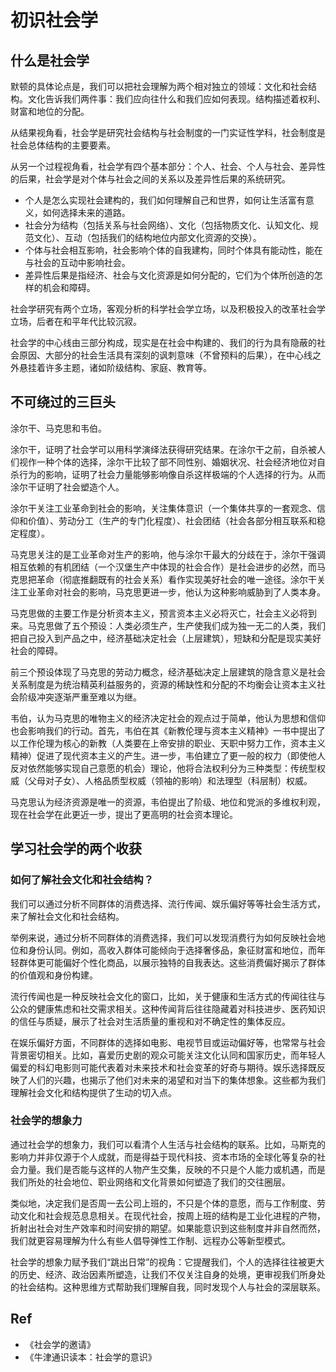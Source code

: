 # 初识社会学


## 什么是社会学

默顿的具体论点是，我们可以把社会理解为两个相对独立的领域：文化和社会结构。文化告诉我们两件事：我们应向往什么和我们应如何表现。结构描述着权利、财富和地位的分配。

从结果视角看，社会学是研究社会结构与社会制度的一门实证性学科，社会制度是社会总体结构的主要要素。

从另一个过程视角看，社会学有四个基本部分：个人、社会、个人与社会、差异性的后果，社会学是对个体与社会之间的关系以及差异性后果的系统研究。

- 个人是怎么实现社会建构的，我们如何理解自己和世界，如何让生活富有意义，如何选择未来的道路。
- 社会分为结构（包括关系与社会网络）、文化（包括物质文化、认知文化、规范文化）、互动（包括我们的结构地位内部文化资源的交换）。
- 个体与社会相互影响，社会影响个体的自我建构，同时个体具有能动性，能在与社会的互动中影响社会。
- 差异性后果是指经济、社会与文化资源是如何分配的，它们为个体所创造的怎样的机会和障碍。

社会学研究有两个立场，客观分析的科学社会学立场，以及积极投入的改革社会学立场，后者在和平年代比较沉寂。

社会学的中心线由三部分构成，现实是在社会中构建的、我们的行为具有隐蔽的社会原因、大部分的社会生活具有深刻的讽刺意味（不曾预料的后果），在中心线之外悬挂着许多主题，诸如阶级结构、家庭、教育等。

## 不可绕过的三巨头

涂尔干、马克思和韦伯。

涂尔干，证明了社会学可以用科学演绎法获得研究结果。在涂尔干之前，自杀被人们视作一种个体的选择，涂尔干比较了部不同性别、婚姻状况、社会经济地位对自杀行为的影响，证明了社会力量能够影响像自杀这样极端的个人选择的行为。从而涂尔干证明了社会塑造个人。

涂尔干关注工业革命到社会的影响，关注集体意识（一个集体共享的一套观念、信仰和价值）、劳动分工（生产的专门化程度）、社会团结（社会各部分相互联系和稳定程度）。

马克思关注的是工业革命对生产的影响，他与涂尔干最大的分歧在于，涂尔干强调相互依赖的有机团结（一个汉堡生产中体现的社会合作）是社会进步的必然，而马克思把革命（彻底推翻既有的社会关系）看作实现美好社会的唯一途径。涂尔干关注工业革命对社会的影响，马克思更进一步，他认为这种影响威胁到了人类本身。

马克思做的主要工作是分析资本主义，预言资本主义必将灭亡，社会主义必将到来。马克思做了五个预设：人类必须生产，生产使我们成为独一无二的人类，我们把自己投入到产品之中，经济基础决定社会（上层建筑），短缺和分配是现实美好社会的障碍。

前三个预设体现了马克思的劳动力概念，经济基础决定上层建筑的隐含意义是社会关系制度是为统治精英利益服务的，资源的稀缺性和分配的不均衡会让资本主义社会阶级冲突逐渐严重至难以为继。

韦伯，认为马克思的唯物主义的经济决定社会的观点过于简单，他认为思想和信仰也会影响我们的行动。首先，韦伯在其《新教伦理与资本主义精神》一书中提出了以工作伦理为核心的新教（人类要在上帝安排的职业、天职中努力工作，资本主义精神）促进了现代资本主义的产生。进一步，韦伯建立了更一般的权力（即使他人反对依然能够实现自己意愿的机会）理论，他将合法权利分为三种类型：传统型权威（父母对子女）、人格品质型权威（领袖的影响）和法理型（科层制）权威。

马克思认为经济资源是唯一的资源，韦伯提出了阶级、地位和党派的多维权利观，现在社会学在此更近一步，提出了更高明的社会资本理论。

## 学习社会学的两个收获

### 如何了解社会文化和社会结构？

我们可以通过分析不同群体的消费选择、流行传闻、娱乐偏好等等社会生活方式，来了解社会文化和社会结构。

举例来说，通过分析不同群体的消费选择，我们可以发现消费行为如何反映社会地位和身份认同。例如，高收入群体可能倾向于选择奢侈品，象征财富和地位，而年轻群体更可能偏好个性化商品，以展示独特的自我表达。这些消费偏好揭示了群体的价值观和身份构建。

流行传闻也是一种反映社会文化的窗口，比如，关于健康和生活方式的传闻往往与公众的健康焦虑和社交需求相关。这种传闻背后往往隐藏着对科技进步、医药知识的信任与质疑，展示了社会对生活质量的重视和对不确定性的集体反应。

在娱乐偏好方面，不同群体的选择如电影、电视节目或运动偏好等，也常常与社会背景密切相关。比如，喜爱历史剧的观众可能关注文化认同和国家历史，而年轻人偏爱的科幻电影则可能代表着对未来技术和社会变革的好奇与期待。娱乐选择既反映了人们的兴趣，也揭示了他们对未来的渴望和对当下的集体想象。这些都为我们理解社会文化和结构提供了生动的切入点。

### 社会学的想象力

通过社会学的想象力，我们可以看清个人生活与社会结构的联系。比如，马斯克的影响力并非仅源于个人成就，而是得益于现代科技、资本市场的全球化等复杂的社会力量。我们是否能与这样的人物产生交集，反映的不只是个人能力或机遇，而是我们所处的社会地位、职业网络和文化背景如何塑造了我们的交往圈层。

类似地，决定我们是否周一去公司上班的，不只是个体的意愿，而与工作制度、劳动文化和社会规范息息相关。在现代社会，按周上班的结构是工业化进程的产物，折射出社会对生产效率和时间安排的期望。如果能意识到这些制度并非自然而然，我们就更容易理解为什么有些人倡导弹性工作制、远程办公等新型模式。

社会学的想象力赋予我们“跳出日常”的视角：它提醒我们，个人的选择往往被更大的历史、经济、政治因素所塑造，让我们不仅关注自身的处境，更审视我们所身处的社会结构。这种思维方式帮助我们理解自我，同时发现个人与社会的深层联系。

## Ref

- 《社会学的邀请》
- 《牛津通识读本：社会学的意识》
